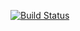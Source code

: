 [![Build Status](https://travis-ci.org/renanteste/meuPrimeiroProjeto.svg?branch=master)](https://travis-ci.org/renanteste/meuPrimeiroProjeto)
